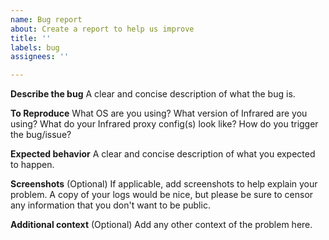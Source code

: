 ```yaml
---
name: Bug report
about: Create a report to help us improve
title: ''
labels: bug
assignees: ''

---
```


**Describe the bug**
A clear and concise description of what the bug is.

**To Reproduce**
What OS are you using?
What version of Infrared are you using?
What do your Infrared proxy config(s) look like?
How do you trigger the bug/issue?

**Expected behavior**
A clear and concise description of what you expected to happen.

**Screenshots** (Optional)
If applicable, add screenshots to help explain your problem.
A copy of your logs would be nice, but please be sure to censor any information that you don't want to be public.

**Additional context** (Optional)
Add any other context of the problem here.
